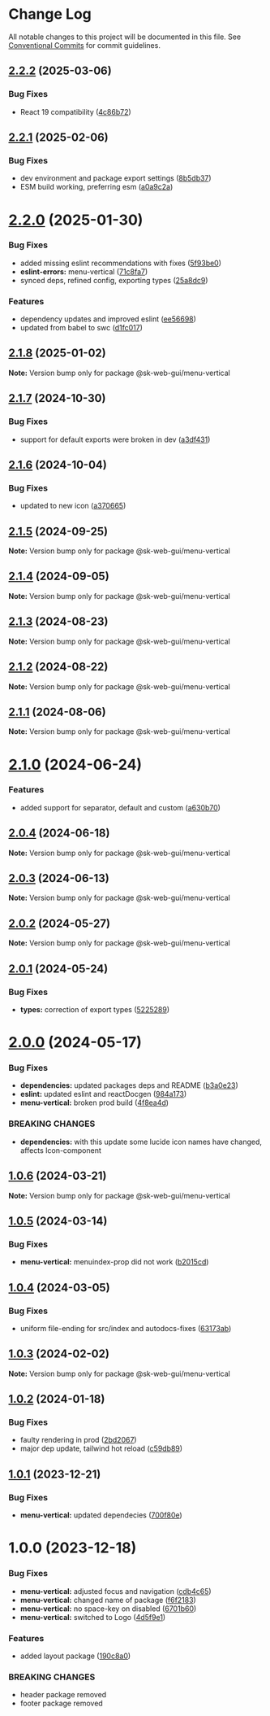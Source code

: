 # Change Log

All notable changes to this project will be documented in this file.
See [Conventional Commits](https://conventionalcommits.org) for commit guidelines.

## [2.2.2](https://github.com/Sundsvallskommun/web-shared-components/compare/@sk-web-gui/menu-vertical@2.2.1...@sk-web-gui/menu-vertical@2.2.2) (2025-03-06)

### Bug Fixes

- React 19 compatibility ([4c86b72](https://github.com/Sundsvallskommun/web-shared-components/commit/4c86b721f0e6e7110cf79adcda457367d66eb980))

## [2.2.1](https://github.com/Sundsvallskommun/web-shared-components/compare/@sk-web-gui/menu-vertical@2.2.0...@sk-web-gui/menu-vertical@2.2.1) (2025-02-06)

### Bug Fixes

- dev environment and package export settings ([8b5db37](https://github.com/Sundsvallskommun/web-shared-components/commit/8b5db37a3d1cdefe5409c1750f04cae6f57e4bb1))
- ESM build working, preferring esm ([a0a9c2a](https://github.com/Sundsvallskommun/web-shared-components/commit/a0a9c2a2f21c60df7f384bc2ac3479e101b1ab7d))

# [2.2.0](https://github.com/Sundsvallskommun/web-shared-components/compare/@sk-web-gui/menu-vertical@2.1.8...@sk-web-gui/menu-vertical@2.2.0) (2025-01-30)

### Bug Fixes

- added missing eslint recommendations with fixes ([5f93be0](https://github.com/Sundsvallskommun/web-shared-components/commit/5f93be0bcbc2f1dd9d2a238e8fed70304fbd8de7))
- **eslint-errors:** menu-vertical ([71c8fa7](https://github.com/Sundsvallskommun/web-shared-components/commit/71c8fa7ba93fea845973302d261847c73ae2815c))
- synced deps, refined config, exporting types ([25a8dc9](https://github.com/Sundsvallskommun/web-shared-components/commit/25a8dc9b32bf94ab65782cb26e230514f9224468))

### Features

- dependency updates and improved eslint ([ee56698](https://github.com/Sundsvallskommun/web-shared-components/commit/ee56698550bd45c1711eba643042cb6379ebd8f6))
- updated from babel to swc ([d1fc017](https://github.com/Sundsvallskommun/web-shared-components/commit/d1fc01761ba14f93d93b272ff802267ff86efbdc))

## [2.1.8](https://github.com/Sundsvallskommun/web-shared-components/compare/@sk-web-gui/menu-vertical@2.1.7...@sk-web-gui/menu-vertical@2.1.8) (2025-01-02)

**Note:** Version bump only for package @sk-web-gui/menu-vertical

## [2.1.7](https://github.com/Sundsvallskommun/web-shared-components/compare/@sk-web-gui/menu-vertical@2.1.6...@sk-web-gui/menu-vertical@2.1.7) (2024-10-30)

### Bug Fixes

- support for default exports were broken in dev ([a3df431](https://github.com/Sundsvallskommun/web-shared-components/commit/a3df431658d2e7650bd14b94ca18af797065bea3))

## [2.1.6](https://github.com/Sundsvallskommun/web-shared-components/compare/@sk-web-gui/menu-vertical@2.1.5...@sk-web-gui/menu-vertical@2.1.6) (2024-10-04)

### Bug Fixes

- updated to new icon ([a370665](https://github.com/Sundsvallskommun/web-shared-components/commit/a3706654ef72bc43946267437f8ee43fc02beaa3))

## [2.1.5](https://github.com/Sundsvallskommun/web-shared-components/compare/@sk-web-gui/menu-vertical@2.1.4...@sk-web-gui/menu-vertical@2.1.5) (2024-09-25)

**Note:** Version bump only for package @sk-web-gui/menu-vertical

## [2.1.4](https://github.com/Sundsvallskommun/web-shared-components/compare/@sk-web-gui/menu-vertical@2.1.3...@sk-web-gui/menu-vertical@2.1.4) (2024-09-05)

**Note:** Version bump only for package @sk-web-gui/menu-vertical

## [2.1.3](https://github.com/Sundsvallskommun/web-shared-components/compare/@sk-web-gui/menu-vertical@2.1.2...@sk-web-gui/menu-vertical@2.1.3) (2024-08-23)

**Note:** Version bump only for package @sk-web-gui/menu-vertical

## [2.1.2](https://github.com/Sundsvallskommun/web-shared-components/compare/@sk-web-gui/menu-vertical@2.1.1...@sk-web-gui/menu-vertical@2.1.2) (2024-08-22)

**Note:** Version bump only for package @sk-web-gui/menu-vertical

## [2.1.1](https://github.com/Sundsvallskommun/web-shared-components/compare/@sk-web-gui/menu-vertical@2.1.0...@sk-web-gui/menu-vertical@2.1.1) (2024-08-06)

**Note:** Version bump only for package @sk-web-gui/menu-vertical

# [2.1.0](https://github.com/Sundsvallskommun/web-shared-components/compare/@sk-web-gui/menu-vertical@2.0.4...@sk-web-gui/menu-vertical@2.1.0) (2024-06-24)

### Features

- added support for separator, default and custom ([a630b70](https://github.com/Sundsvallskommun/web-shared-components/commit/a630b70769227b2a82cb396c738c244ce08adf6d))

## [2.0.4](https://github.com/Sundsvallskommun/web-shared-components/compare/@sk-web-gui/menu-vertical@2.0.3...@sk-web-gui/menu-vertical@2.0.4) (2024-06-18)

**Note:** Version bump only for package @sk-web-gui/menu-vertical

## [2.0.3](https://github.com/Sundsvallskommun/web-shared-components/compare/@sk-web-gui/menu-vertical@2.0.2...@sk-web-gui/menu-vertical@2.0.3) (2024-06-13)

**Note:** Version bump only for package @sk-web-gui/menu-vertical

## [2.0.2](https://github.com/Sundsvallskommun/web-shared-components/compare/@sk-web-gui/menu-vertical@2.0.1...@sk-web-gui/menu-vertical@2.0.2) (2024-05-27)

**Note:** Version bump only for package @sk-web-gui/menu-vertical

## [2.0.1](https://github.com/Sundsvallskommun/web-shared-components/compare/@sk-web-gui/menu-vertical@2.0.0...@sk-web-gui/menu-vertical@2.0.1) (2024-05-24)

### Bug Fixes

- **types:** correction of export types ([5225289](https://github.com/Sundsvallskommun/web-shared-components/commit/52252890b4206faa9bc70111e75f1ef818e0d8fe))

# [2.0.0](https://github.com/Sundsvallskommun/web-shared-components/compare/@sk-web-gui/menu-vertical@1.0.6...@sk-web-gui/menu-vertical@2.0.0) (2024-05-17)

### Bug Fixes

- **dependencies:** updated packages deps and README ([b3a0e23](https://github.com/Sundsvallskommun/web-shared-components/commit/b3a0e2314cebee5523d386f42ba3f7473bd4f36b))
- **eslint:** updated eslint and reactDocgen ([984a173](https://github.com/Sundsvallskommun/web-shared-components/commit/984a17371f052a0cbe23d01fd31722f0fa2a56eb))
- **menu-vertical:** broken prod build ([4f8ea4d](https://github.com/Sundsvallskommun/web-shared-components/commit/4f8ea4d93a07003822169316c5577fb7a93d0b79))

### BREAKING CHANGES

- **dependencies:** with this update some lucide icon names have changed, affects Icon-component

## [1.0.6](https://github.com/Sundsvallskommun/web-shared-components/compare/@sk-web-gui/menu-vertical@1.0.5...@sk-web-gui/menu-vertical@1.0.6) (2024-03-21)

**Note:** Version bump only for package @sk-web-gui/menu-vertical

## [1.0.5](https://github.com/Sundsvallskommun/web-shared-components/compare/@sk-web-gui/menu-vertical@1.0.4...@sk-web-gui/menu-vertical@1.0.5) (2024-03-14)

### Bug Fixes

- **menu-vertical:** menuindex-prop did not work ([b2015cd](https://github.com/Sundsvallskommun/web-shared-components/commit/b2015cd26f88fb2f83f87242ad4027ac3dba7712))

## [1.0.4](https://github.com/Sundsvallskommun/web-shared-components/compare/@sk-web-gui/menu-vertical@1.0.3...@sk-web-gui/menu-vertical@1.0.4) (2024-03-05)

### Bug Fixes

- uniform file-ending for src/index and autodocs-fixes ([63173ab](https://github.com/Sundsvallskommun/web-shared-components/commit/63173ab9474b4cb3bc97da6b780bdfb4ae65990c))

## [1.0.3](https://github.com/Sundsvallskommun/web-shared-components/compare/@sk-web-gui/menu-vertical@1.0.2...@sk-web-gui/menu-vertical@1.0.3) (2024-02-02)

**Note:** Version bump only for package @sk-web-gui/menu-vertical

## [1.0.2](https://github.com/Sundsvallskommun/web-shared-components/compare/@sk-web-gui/menu-vertical@1.0.1...@sk-web-gui/menu-vertical@1.0.2) (2024-01-18)

### Bug Fixes

- faulty rendering in prod ([2bd2067](https://github.com/Sundsvallskommun/web-shared-components/commit/2bd20676860695bc55129907105b41327a7b28f9))
- major dep update, tailwind hot reload ([c59db89](https://github.com/Sundsvallskommun/web-shared-components/commit/c59db89958e36ff51931389c17f18bf0e8857f82))

## [1.0.1](https://github.com/Sundsvallskommun/web-shared-components/compare/@sk-web-gui/menu-vertical@1.0.0...@sk-web-gui/menu-vertical@1.0.1) (2023-12-21)

### Bug Fixes

- **menu-vertical:** updated dependecies ([700f80e](https://github.com/Sundsvallskommun/web-shared-components/commit/700f80e016605e6119b8c0d3d4a16f45e1033aaa))

# 1.0.0 (2023-12-18)

### Bug Fixes

- **menu-vertical:** adjusted focus and navigation ([cdb4c65](https://github.com/Sundsvallskommun/web-shared-components/commit/cdb4c655c0b1adc51cb38abdad32b9fc800df398))
- **menu-vertical:** changed name of package ([f6f2183](https://github.com/Sundsvallskommun/web-shared-components/commit/f6f2183b0882786ce6147e6c269ac9c4f9560892))
- **menu-vertical:** no space-key on disabled ([6701b60](https://github.com/Sundsvallskommun/web-shared-components/commit/6701b60c9d52ddc6c208163951f475734eaa53b0))
- **menu-vertical:** switched to Logo ([4d5f9e1](https://github.com/Sundsvallskommun/web-shared-components/commit/4d5f9e12d3730859a8e8d918a4607b4f6106d3e6))

### Features

- added layout package ([190c8a0](https://github.com/Sundsvallskommun/web-shared-components/commit/190c8a00322f8169d8672b8e07a534b501e27735))

### BREAKING CHANGES

- header package removed
- footer package removed
